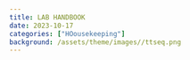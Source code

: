 ```yaml
---
title: LAB HANDBOOK
date: 2023-10-17
categories: ["HOousekeeping"]
background: /assets/theme/images//ttseq.png
---
```


